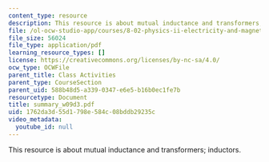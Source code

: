 ```yaml
---
content_type: resource
description: This resource is about mutual inductance and transformers; inductors.
file: /ol-ocw-studio-app/courses/8-02-physics-ii-electricity-and-magnetism-spring-2007/1762da3d55d1798e584c08bddb29235c_summary_w09d3.pdf
file_size: 56024
file_type: application/pdf
learning_resource_types: []
license: https://creativecommons.org/licenses/by-nc-sa/4.0/
ocw_type: OCWFile
parent_title: Class Activities
parent_type: CourseSection
parent_uid: 588b48d5-a339-0347-e6e5-b16b0ec1fe7b
resourcetype: Document
title: summary_w09d3.pdf
uid: 1762da3d-55d1-798e-584c-08bddb29235c
video_metadata:
  youtube_id: null
---
```

This resource is about mutual inductance and transformers; inductors.